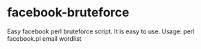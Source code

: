 # facebook-bruteforce
Easy facebook perl bruteforce script. It is easy to use.
Usage: perl facebook.pl email wordlist

